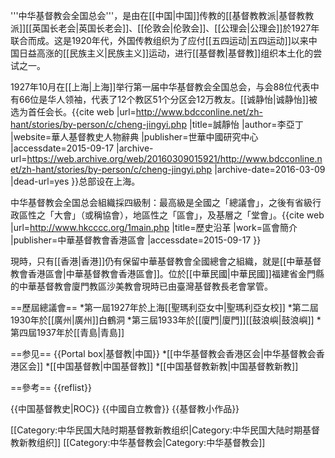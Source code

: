 '''中华基督教会全国总会'''，是由在[[中国|中国]]传教的[[基督教教派|基督教教派]][[英国长老会|英国长老会]]、[[伦敦会|伦敦会]]、[[公理会|公理会]]於1927年联合而成。这是1920年代，外国传教组织为了应付[[五四运动|五四运动]]以来中国日益高涨的[[民族主义|民族主义]]运动，进行[[基督教|基督教]]组织本土化的尝试之一。

1927年10月在[[上海|上海]]举行第一届中华基督教会全国总会，与会88位代表中有66位是华人领袖，代表了12个教区51个分区会12万教友。[[诚静怡|诚静怡]]被选为首任会长。<ref>{{cite web |url=http://www.bdcconline.net/zh-hant/stories/by-person/c/cheng-jingyi.php |title=誠靜怡 |author=李亞丁 |website=華人基督教史人物辭典 |publisher=世華中國研究中心 |accessdate=2015-09-17 |archive-url=https://web.archive.org/web/20160309015921/http://www.bdcconline.net/zh-hant/stories/by-person/c/cheng-jingyi.php |archive-date=2016-03-09 |dead-url=yes }}</ref>总部设在上海。

中华基督教会全国总会組織採四級制：最高級是全國之「總議會」，之後有省級行政區性之「大會」（或稱協會），地區性之「區會」，及基層之「堂會」。<ref>{{cite web |url=http://www.hkcccc.org/1main.php |title=歷史沿革 |work=區會簡介 |publisher=中華基督教會香港區會 |accessdate=2015-09-17 }}</ref>

現時，只有[[香港|香港]]仍有保留中華基督教會全國總會之組織，就是[[中華基督教會香港區會|中華基督教會香港區會]]。位於[[中華民國|中華民國]]福建省金門縣的中華基督教會廈門教區沙美教會現時已由臺灣基督教長老會掌管。

==歷屆總議會==
*第一屆1927年於上海[[聖瑪利亞女中|聖瑪利亞女校]]
*第二屆1930年於[[廣州|廣州]]白鶴洞
*第三屆1933年於[[廈門|廈門]][[鼓浪嶼|鼓浪嶼]]
*第四屆1937年於[[青島|青島]]

==参见==
{{Portal box|基督教|中国}}
*[[中华基督教会香港区会|中华基督教会香港区会]]
*[[中国基督教|中国基督教]]
*[[中国基督教新教|中国基督教新教]]

==參考==
{{reflist}}

{{中国基督教史|ROC}}
{{中國自立教會}}
{{基督教小作品}}

[[Category:中华民国大陆时期基督教新教组织|Category:中华民国大陆时期基督教新教组织]]
[[Category:中华基督教会|Category:中华基督教会]]